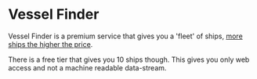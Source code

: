 # Vessel Finder

Vessel Finder is a premium service that gives you a 'fleet' of ships, [more ships the higher the price](https://www.vesselfinder.com/get-premium).

There is a free tier that gives you 10 ships though. This gives you only web access and not a machine readable data-stream.
